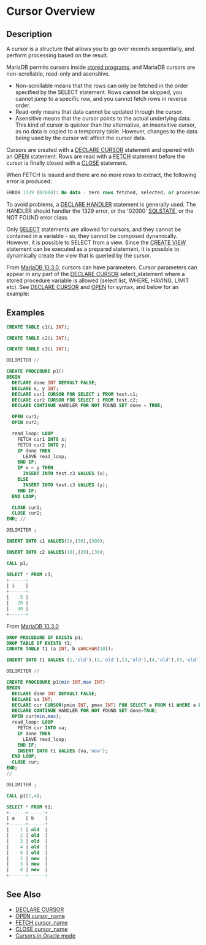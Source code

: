 # Cursor Overview

## Description

A cursor is a structure that allows you to go over records sequentially, and perform processing based on the result.

MariaDB permits cursors inside [stored programs](/kb/en/stored-programs-and-views/), and MariaDB cursors are non-scrollable, read-only and asensitive.

- Non-scrollable means that the rows can only be fetched in the order specified by the SELECT statement. Rows cannot be skipped, you cannot jump to a specific row, and you cannot fetch rows in reverse order.
- Read-only means that data cannot be updated through the cursor.
- Asensitive means that the cursor points to the actual underlying data. This kind of cursor is quicker than the alternative, an insensitive cursor, as no data is copied to a temporary table. However, changes to the data being used by the cursor will affect the cursor data.

Cursors are created with a [DECLARE CURSOR](/programming-customizing-mariadb/programmatic-compound-statements/programmatic-compound-statements-cursors/declare-cursor) statement and opened with an [OPEN](/programming-customizing-mariadb/programmatic-compound-statements/programmatic-compound-statements-cursors/open) statement. Rows are read with a [FETCH](/programming-customizing-mariadb/programmatic-compound-statements/programmatic-compound-statements-cursors/fetch) statement before the cursor is finally closed with a [CLOSE](/programming-customizing-mariadb/programmatic-compound-statements/programmatic-compound-statements-cursors/close) statement.

When FETCH is issued and there are no more rows to extract, the following error is produced:

```sql
ERROR 1329 (02000): No data - zero rows fetched, selected, or processed
```

To avoid problems, a [DECLARE HANDLER](/programming-customizing-mariadb/programmatic-compound-statements/declare-handler) statement is generally used. The HANDLER should handler the 1329 error, or the '02000' [SQLSTATE](/programming-customizing-mariadb/programmatic-compound-statements/programmatic-compound-statements-diagnostics/sqlstate), or the NOT FOUND error class.

Only [SELECT](/sql-statements-structure/sql-statements/data-manipulation/selecting-data/select) statements are allowed for cursors, and they cannot be contained in a variable - so, they cannot be composed dynamically. However, it is possible to SELECT from a view. Since the [CREATE VIEW](/programming-customizing-mariadb/views/create-view) statement can be executed as a prepared statement, it is possible to dynamically create the view that is queried by the cursor.

From [MariaDB 10.3.0](/kb/en/mariadb-1030-release-notes/), cursors can have parameters. Cursor parameters can appear in any part of the [DECLARE CURSOR](/programming-customizing-mariadb/programmatic-compound-statements/programmatic-compound-statements-cursors/declare-cursor) select_statement where a stored procedure variable is allowed (select list, WHERE, HAVING, LIMIT etc). See [DECLARE CURSOR](/programming-customizing-mariadb/programmatic-compound-statements/programmatic-compound-statements-cursors/declare-cursor) and [OPEN](/programming-customizing-mariadb/programmatic-compound-statements/programmatic-compound-statements-cursors/open) for syntax, and below for an example:

## Examples

```sql
CREATE TABLE c1(i INT);

CREATE TABLE c2(i INT);

CREATE TABLE c3(i INT);

DELIMITER //

CREATE PROCEDURE p1()
BEGIN
  DECLARE done INT DEFAULT FALSE;
  DECLARE x, y INT;
  DECLARE cur1 CURSOR FOR SELECT i FROM test.c1;
  DECLARE cur2 CURSOR FOR SELECT i FROM test.c2;
  DECLARE CONTINUE HANDLER FOR NOT FOUND SET done = TRUE;

  OPEN cur1;
  OPEN cur2;

  read_loop: LOOP
    FETCH cur1 INTO x;
    FETCH cur2 INTO y;
    IF done THEN
      LEAVE read_loop;
    END IF;
    IF x < y THEN
      INSERT INTO test.c3 VALUES (x);
    ELSE
      INSERT INTO test.c3 VALUES (y);
    END IF;
  END LOOP;

  CLOSE cur1;
  CLOSE cur2;
END; //

DELIMITER ;

INSERT INTO c1 VALUES(5),(50),(500);

INSERT INTO c2 VALUES(10),(20),(30);

CALL p1;

SELECT * FROM c3;
+------+
| i    |
+------+
|    5 |
|   20 |
|   30 |
+------+
```

From [MariaDB 10.3.0](/kb/en/mariadb-1030-release-notes/)

```sql
DROP PROCEDURE IF EXISTS p1;
DROP TABLE IF EXISTS t1;
CREATE TABLE t1 (a INT, b VARCHAR(10));

INSERT INTO t1 VALUES (1,'old'),(2,'old'),(3,'old'),(4,'old'),(5,'old');

DELIMITER //

CREATE PROCEDURE p1(min INT,max INT)
BEGIN
  DECLARE done INT DEFAULT FALSE;
  DECLARE va INT;
  DECLARE cur CURSOR(pmin INT, pmax INT) FOR SELECT a FROM t1 WHERE a BETWEEN pmin AND pmax;
  DECLARE CONTINUE HANDLER FOR NOT FOUND SET done=TRUE;
  OPEN cur(min,max);
  read_loop: LOOP
    FETCH cur INTO va;
    IF done THEN
      LEAVE read_loop;
    END IF;
    INSERT INTO t1 VALUES (va,'new');
  END LOOP;
  CLOSE cur; 
END;
//

DELIMITER ;

CALL p1(2,4);

SELECT * FROM t1;
+------+------+
| a    | b    |
+------+------+
|    1 | old  |
|    2 | old  |
|    3 | old  |
|    4 | old  |
|    5 | old  |
|    2 | new  |
|    3 | new  |
|    4 | new  |
+------+------+
```

## See Also

- [DECLARE CURSOR](/programming-customizing-mariadb/programmatic-compound-statements/programmatic-compound-statements-cursors/declare-cursor)
- [OPEN cursor_name](/programming-customizing-mariadb/programmatic-compound-statements/programmatic-compound-statements-cursors/open)
- [FETCH cursor_name](/programming-customizing-mariadb/programmatic-compound-statements/programmatic-compound-statements-cursors/fetch)
- [CLOSE cursor_name](/programming-customizing-mariadb/programmatic-compound-statements/programmatic-compound-statements-cursors/close)
- [Cursors in Oracle mode](/kb/en/sql_modeoracle-from-mariadb-103/#cursors)